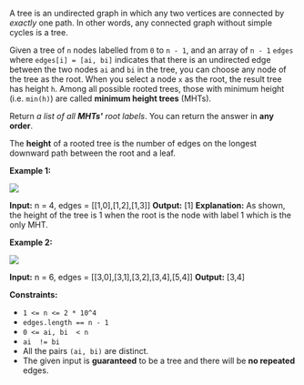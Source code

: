 
A tree is an undirected graph in which any two vertices are connected by _exactly_ one path. In other words, any connected graph without simple cycles is a tree.

Given a tree of  `n`  nodes labelled from  `0`  to  `n - 1`, and an array of `n - 1` `edges`  where  `edges[i] = [ai, bi]`  indicates that there is an undirected edge between the two nodes `ai`  and `bi`  in the tree, you can choose any node of the tree as the root. When you select a node  `x`  as the root, the result tree has height  `h`. Among all possible rooted trees, those with minimum height (i.e.  `min(h)`) are called  **minimum height trees**  (MHTs).

Return  _a list of all  **MHTs'**  root labels_. You can return the answer in  **any order**.

The  **height**  of a rooted tree is the number of edges on the longest downward path between the root and a leaf.

**Example 1:**

![](https://assets.leetcode.com/uploads/2020/09/01/e1.jpg)

**Input:** n = 4, edges = [[1,0],[1,2],[1,3]]
**Output:** [1]
**Explanation:** As shown, the height of the tree is 1 when the root is the node with label 1 which is the only MHT.

**Example 2:**

![](https://assets.leetcode.com/uploads/2020/09/01/e2.jpg)

**Input:** n = 6, edges = [[3,0],[3,1],[3,2],[3,4],[5,4]]
**Output:** [3,4]

**Constraints:**

-   `1 <= n <= 2 * 10^4`
-   `edges.length == n - 1`
-   `0 <= ai, bi  < n`
-   `ai  != bi`
-   All the pairs  `(ai, bi)`  are distinct.
-   The given input is  **guaranteed**  to be a tree and there will be  **no repeated**  edges.
